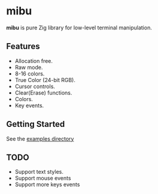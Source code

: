 # mibu

**mibu** is pure Zig library for low-level terminal manipulation.

## Features
- Allocation free.
- Raw mode.
- 8-16 colors.
- True Color (24-bit RGB).
- Cursor controls.
- Clear(Erase) functions.
- Colors.
- Key events.

## Getting Started

See the [examples directory](examples/)

## TODO

- Support text styles.
- Support mouse events
- Support more keys events

